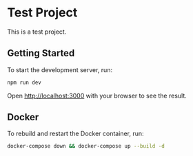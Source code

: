 # Test Project

This is a test project.

## Getting Started

To start the development server, run:

```bash
npm run dev
```

Open [http://localhost:3000](http://localhost:3000) with your browser to see the result.

## Docker

To rebuild and restart the Docker container, run:

```bash
docker-compose down && docker-compose up --build -d
```
